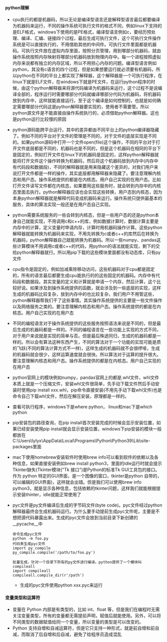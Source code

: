 #### python理解

- cpu执行的都是机器码，所以无论是编译型语言还是解释型语言最后都要编译为机器码来运行，不同的操作系统可执行文件的格式不同，例如linux下支持的是ELF格式，windows下使用的是PE格式，编译型语言例如c，要经历预处理、编译、汇编、链接四个过程，最后生成可执行文件，这个可执行文件操作系统是可以直接执行的，不用借助其他的中间件。可执行文件里面都是机器码。可执行文件放在虚拟内存里面，按照分页管理，用到哪部分机器码，就由操作系统按照内存映射将哪部分机器码放到物理内存中。每一个进程按照虚拟内存来说都有独立的内存区域，所以不用担心内存的问题。编译型语言例如python，其没有c语言的四个过程，但是如果想要运行就必须要有机器码，所以python在不同的平台上都实现了解释器，这个解释器是一个可执行程序，在linux下就是ELF文件，在windows下就是PE文件，在运行python程序的时候，由这个python解释器来将源代码编译为机器码来运行，这个过程不是说编译全部的，程序运行时需要哪部分代码就编译哪部分代码为机器码，将机器码放到内存中，这样就能直接运行。至于这个编译是如何控制的，也就是如何确定需要哪部分代码这是python解释器要实现的，使用者不需要管。所以python源文件是不能直接由操作系统执行的，必须借助python解释器。这也是python运行比较慢的原因

- python源码能跨平台运行，其中的差异都由不同平台上的python编译器隐藏了。例如不同的平台对于文件的管理是不同的，对于文件的底层实现是不同的。如果python源码中打开一个文件open(file)这个操作，不同的平台对于打开文件底层都是不同的，机器码也是不同的，但是这个机器码在相同的平台下是固定的，例如打开文件在linux下的机器码是固定的，这样python解释器就能将打开文件这个操作转换为机器码，然后将这个机器码放到内存中(内存中有代码段和数据段)，不同的解释器就是用来隐藏这个差异的，对我们用户来说打开文件都是一样的操作，其实底层都用解释器来隐藏了。要注意理解内核态和用户态。操作系统提供的都是在内核态。用户自己实现的在用户态。比如打开文件读写文件都在内核态，如果要用这些服务时，就会转到内存中的内核态里面去执行。python解释器应该也会实现这些转换，用户态到内核态，因为本身python解释器就是解释代码变成机器码来运行。操作系统只提供最基本的服务，具体的算法实现一般还是在用户态自己实现。

- python需要系统服务的一些会转到内核态，但是一些用户态的还是python本身自己就能实现，不用调用c和c++的库，例如数据计算时，数据计算主要是内存中的计算，定义变量时申请内存，计算时用机器码操作计算。这些python解释器就能转换为机器码来实现，不用先转换为c或者c++的库然后在转换为机器码，python解释器自己就能转换为机器码。所以一些numpy、pandas这些计算模块不用调用c或者c++的代码，用python的语法就能实现，剩下的交给python解释器就行。所以用pip下载的这些模块里面都没有动态库，只有py文件

- cpu指令是固定的，例如加减乘除移动访问，这些机器码对于cpu都是固定的，所有的语言最后都要生成cpu能执行的的这些固定的机器码。内存中有代码段和数据段。其实变量的定义和计算就是申请一个内存，然后计算，这个比较好说。如果涉及到操作系统提供的函数，就会涉及到一些底层的实现，这样生成的机器码比较复杂，放到内存中的也比较复杂，我们用户不用管这些，python解释器帮我们干了这些事情。其实操作系统提供的主要是一些文件操作以及网络服务之类的。要注意理解内核态和用户态。操作系统提供的都是在内核态。用户自己实现的在用户态

- 不同的编程语言对于操作系统提供的这些服务按照语法来说是不同的，但是最后生成的机器码都是一样的。不同的编程语言在一些功能上实现的方式不同，对于用户来说就是实现的简单与否。但是最后殊途同归，生成的机器码都是一样的。所以会有算法这种东西产生，不同的算法对于一个功能的实现可能是质的飞跃(不同的算法计算方式不一样)，这样生成的机器码就不会很啰嗦，生成的机器码就会很少，这样运算速度就会很快。所以算法对于运算的提升很大。要注意理解内核态和用户态。操作系统提供的都是在内核态。用户自己实现的在用户态

- python官网上的模块例如numpy，pandas官网上的都是.whl文件，whl文件本质上就是一个压缩文件，安装whl文件很简单，先手动下载文件然后手动安装时使用pip install xxx.whl，pip命令直接安装(不用先手动下载whl文件)也是命令自己下载whl文件，然后在解压安装，原理都是一样的。

- 查看可执行程序，windows下是where python， linux和mac下是which python

- pip安装包的路径查询，在pip install首次安装完成的时候会显示安装位置，如果已经安装使用pip install就会显示安装位置，windows下pip安装的模块一般都放在C:\Users\lylyx\AppData\Local\Programs\Python\Python39\Lib\site-packages里面

- mac下使用homebrew安装软件时使用brew info可以看到软件的依赖以及各种信息，如果直接安装例如brew install python3，里面的idle运行时就会提示Tkinter缺失(Tkinter模块("Tk 接口")是Python的标准Tk GUI工具包的接口。 作为 python 特定的GUI界面，是一个图像的窗口，tkinter是python 自带的，可以编辑的GUI界面)，这样就会出错。但是我们可以使用brew info python3，就是显示各种信息，包括依赖的tkinter问题，这样我们就能根据提示安装thinter，idle就能正常使用了

- pyc文件是py文件编译后生成的字节码文件(byte code)。pyc文件经过python解释器最终会生成机器码运行。为什么要手动提前生成pyc文件呢，主要是不想把源代码暴露出来。生成的pyc文件会放到当前目录下新创建的\__pycache__中

  ```
  命令生成pyc文件
  python -m foo.py
  代码来生成pyc文件
  import py_compile
  py_compile.compile('/path/to/foo.py')
  
  批量生成，针对一个目录下所有的py文件进行编译。python提供了一个模块叫compileall
  import compileall
  compileall.compile_dir(r'/path')
  ```

  - 生成的pyc文件使用python xxx.pyc来运行

#### 变量类型和运算符

- 变量在 Python 内部是有类型的，比如 int、float 等，但是我们在编程时无需关注变量类型，所有的变量都无需提前声明，赋值后就能使用。另外，可以将不同类型的数据赋值给同一个变量，所以变量的类型是可以改变的。
- Python 支持自增和自减运算符，但是它只支持一种形式，就是前自增和前自减，而取消了后自增和后自减，避免了给程序员造成混乱
